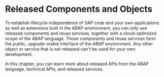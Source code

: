 <!-- loio02789d99eab04a3196d97e93396edb5a -->

# Released Components and Objects

To establish lifecycle independence of SAP code and your own applications as well as extensions built in the ABAP environment, you can only use released components and reuse services, together with a cloud-optimized scope of the ABAP language. Those components and reuse services form the public, upgrade-stable interface of the ABAP environment. Any other object or service that is not released can't be used for your own development.

In this chapter, you can learn more about released APIs from the ABAP language, technical APIs, and released services.


